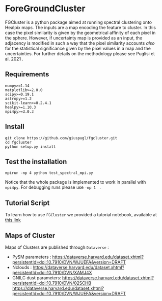 # ForeGroundCluster

FGCluster is a python package aimed at running spectral clustering onto Healpix maps.
The inputs are a map encoding the feature to cluster. In this case the pixel similarity is given by the geometrical affinity of each pixel in the sphere.
However, if uncertainty map is  provided as an input,   the adjacency is modified in such a way that the pixel similarity accounts *also* for the statistical significance given by the pixel values in a map  and the uncertainties.  For further details on the methodology please see Puglisi et al. 2021 .


## Requirements
```
numpy>=1.14
matplotlib>=2.0.0
scipy>=0.19.1
astropy>=1.2
scikit-learn>=0.2.4.1
healpy>=1.10.3
mpi4py>=3.0.3
```

## Install

```
git clone https://github.com/giuspugl/fgcluster.git
cd fgcluster
python setup.py install
```

## Test the installation
```
mpirun -np 4 python test_spectral_mpi.py

```

Notice that the whole package is implemented to work in parallel with `mpi4py`.  For debugging runs please use `-np 1  `.

## Tutorial Script

To learn how to use `FGCluster` we provided a tutorial notebook, available at [this link](https://github.com/giuspugl/fgcluster/blob/master/Tutorial.ipynb)

## Maps of Cluster
Maps of Clusters are published through `Dataverse` :
- PySM parameters : https://dataverse.harvard.edu/dataset.xhtml?persistentId=doi:10.7910/DVN/WJUEFA&version=DRAFT
- Nclouds : https://dataverse.harvard.edu/dataset.xhtml?persistentId=doi:10.7910/DVN/XAMJ4X
- GNILC dust parameters: https://dataverse.harvard.edu/dataset.xhtml?persistentId=doi:10.7910/DVN/02SCHB
https://dataverse.harvard.edu/dataset.xhtml?persistentId=doi:10.7910/DVN/WJUEFA&version=DRAFT

